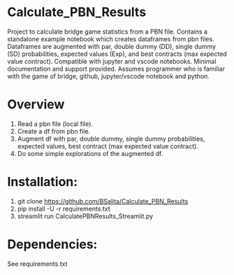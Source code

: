 # Calculate_PBN_Results
Project to calculate bridge game statistics from a PBN file. Contains a standalone example notebook which creates dataframes from pbn files. Dataframes are augmented with par, double dummy (DD), single dummy (SD) probabilities, expected values (Exp), and best contracts (max expected value contract). Compatible with jupyter and vscode notebooks. Minimal documentation and support provided. Assumes programmer who is familiar with the game of bridge, github, jupyter/vscode notebook and python.

# Overview
1. Read a pbn file (local file).
2. Create a df from pbn file.
3. Augment df with par, double dummy, single dummy probabilities, expected values, best contract (max expected value contract).
4. Do some simple explorations of the augmented df.

# Installation:
1. git clone https://github.com/BSalita/Calculate_PBN_Results
2. pip install -U -r requirements.txt
3. streamlit run CalculatePBNResults_Streamlit.py

# Dependencies:
See requirements.txt
